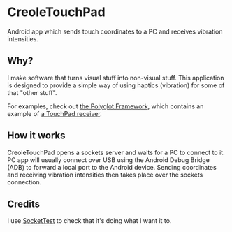 # CreoleTouchPad
Android app which sends touch coordinates to a PC and receives vibration intensities.

## Why?
I make software that turns visual stuff into non-visual stuff. This application is designed to provide a simple way of using haptics (vibration) for some of that "other stuff".

For examples, check out [the Polyglot Framework](http://tdwright.github.com/Polyglot/), which contains an example of [a TouchPad receiver](https://github.com/tdwright/Polyglot/tree/master/TouchPad).

## How it works
CreoleTouchPad opens a sockets server and waits for a PC to connect to it. PC app will usually connect over USB using the Android Debug Bridge (ADB) to forward a local port to the Android device. Sending coordinates and receiving vibration intensities then takes place over the sockets connection.

## Credits
I use [SocketTest](http://sockettest.sourceforge.net/) to check that it's doing what I want it to.